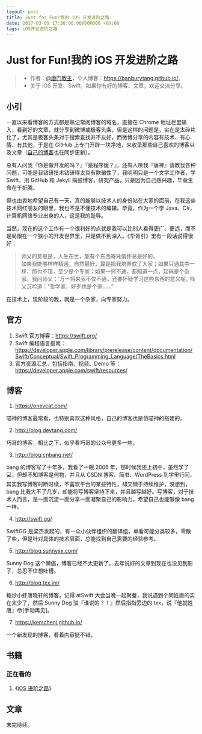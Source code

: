 ```yaml
---
layout: post
title: Just for Fun!我的 iOS 开发进阶之路
date: 2017-03-09 17:30:00.000000000 +09:00
tags: iOS开发进阶之路
---
```


# Just for Fun!我的 iOS 开发进阶之路
> - 作者：[@唐门教主](http://weibo.com/txydonyin)，个人博客：<https://banburytang.github.io/>。
> - 关于 iOS 开发、Swift，如果你有好的博客、文章，欢迎交流分享。

## 小引
一直以来看博客的方式都是熟记常阅博客的域名，直接在 Chrome 地址栏里输入，看到好的文章，就分享到微博或极客头条，但是这样的问题是，实在是太碎片化了，尤其是极客头条对于搜索查找并不友好，而微博分享的内容有技术、有心情、有其他，于是在 GitHub 上专门开辟一块净地，来收录那些自己喜欢的博客以及文章（[自己的博客](http://banburytang.github.io/)也在同步更新）。

总有人问我『你是做开发的吗？』『是程序媛？』，还有人唤我『唐神』请教我各种问题，可能是我钻研技术钻研得太具有欺骗性了，我明明只是一个文字工作者，学 Swift，用 GitHub 和 Jekyll 捣鼓博客，研究产品，只是因为自己感兴趣，毕竟生命在于折腾。

但也由衷地希望自己有一天，真的能够以技术人的身份站在大家的面前，在我这些技术网红朋友的眼里，我也不是不懂技术的编辑。毕竟，作为一个学 Java、C#，计算机网络专业出身的人，这是我的耻辱。

当然，现在的这个工作有一个很利好的点就是我可以比别人看得更广、更远，而不是局限在一个狭小的开发世界里，只是做不到深入。《华胥引》里有一段话说得很好：

> 师父的意思是，人生在世，能有个东西寄托情怀总是好的。<br>
> 如果我能够样样精通，自然最好，算是把我培养成了大家；如果只通其中一样，那也不错，至少是个专家；如果一窍不通，都知道一点，起码是个杂家。我问师父：‘万一将来我不仅不通，还要怀疑学习这些东西的意义呢。’师父沉吟道：“哲学家，好歹也是个家……”

在技术上，现阶段的我，就是一个杂家，向专家努力。

## 官方

1. Swift 官方博客：<https://swift.org/>
2. Swift 编程语言指南：<https://developer.apple.com/library/prerelease/content/documentation/Swift/Conceptual/Swift_Programming_Language/TheBasics.html>
3. 官方资源汇总，包括指南、视频、Demo 等：<https://developer.apple.com/swift/resources/>

## 博客

1. <https://onevcat.com/>
   
 喵神的博客最常看，也特别喜欢这种风格，自己的博客也是仿喵神的搭建的。

2. <http://blog.devtang.com/>

  巧哥的博客，相比之下，似乎看巧哥的公众号更多一些。

3. <http://blog.cnbang.net/>

 bang 的博客写了十年多，我看了一眼 2006 年，那时候我还上初中，虽然学了💻，但却不知博客是何物，并且从 CSDN 博客、简书、WordPress 到字里行间，其实我写博客时断时续，不喜欢平台的某些特性，却又懒于持续维护，没想到，bang 比我大不了几岁，却能将写博客坚持下来，并且越写越好。写博客，对于技术人而言，是一面沉淀一面分享一面凝聚自己的影响力，希望自己也能够像 bang 一样。

4. <http://swift.gg/>

 SwiftGG 是梁杰发起的，有一众小伙伴组织的翻译组，单看可能分类较多，零散了些，但是针对具体的技术层面，总能找到自己需要的经验参考。

5. <http://blog.sunnyxx.com/>

  Sunny Dog 这个懒癌，博客已经不太更新了，去年说好的文章到现在也没见到影子，总忍不住想吐槽。

6. <http://blog.txx.im/>

  糖炒小虾唐晓轩的博客，记得 atSwift 大会当晚一起聚餐，我说遇到个同姓唐的实在太少了，然后 Sunny Dog 驳『谁说的？！』然后指指旁边的 txx，说『他就姓唐』😳[手动再见]。

7. <https://kemchenj.github.io/>

 一个新发现的博客，看着内容挺不错。 

## 书籍

### 正在看的

1. 《[iOS 进阶之路](http://www.jianshu.com/p/1e1eb5cac79d)》

## 文章

未完待续。
